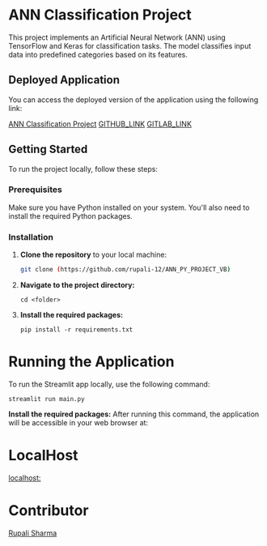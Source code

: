 # ANN Classification Project

This project implements an Artificial Neural Network (ANN) using TensorFlow and Keras for classification tasks. The model classifies input data into predefined categories based on its features.

## Deployed Application

You can access the deployed version of the application using the following link:

[ANN Classification Project](https://annpyprojectvb-f5jdbv4qm5ptahq2x7gbv9.streamlit.app/)
[GITHUB_LINK](https://github.com/rupali-12/ANN_PY_PROJECT_VB)
[GITLAB_LINK](https://github.com/rupali-12/ANN_PY_PROJECT_VB)

## Getting Started

To run the project locally, follow these steps:

### Prerequisites

Make sure you have Python installed on your system. You'll also need to install the required Python packages.

### Installation

1. **Clone the repository** to your local machine:

   ```bash
   git clone (https://github.com/rupali-12/ANN_PY_PROJECT_VB)

   ```

2. **Navigate to the project directory:**

   ```
   cd <folder>

   ```

3. **Install the required packages:**

   ```
   pip install -r requirements.txt
   ```

# Running the Application

To run the Streamlit app locally, use the following command:

```
streamlit run main.py
```

**Install the required packages:**
After running this command, the application will be accessible in your web browser at:

# LocalHost

[localhost:](http://localhost:${PORT}/)

# Contributor

[Rupali Sharma](<(https://github.com/rupali-12/)>)
